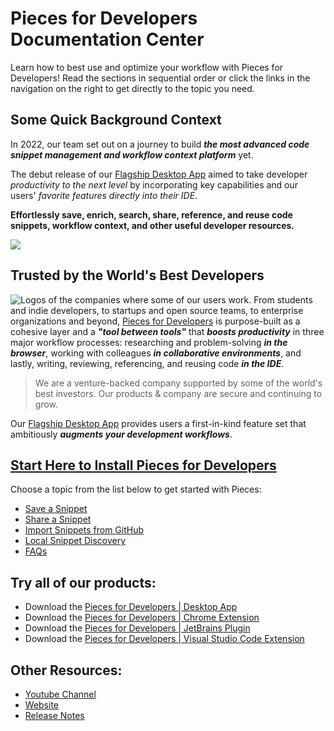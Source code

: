 # Pieces for Developers Documentation Center

Learn how to best use and optimize your workflow with Pieces for Developers! Read the sections in sequential order or click the links in the navigation on the right to get directly to the topic you need.

## Some Quick Background Context

In 2022, our team set out on a journey to build **_the most advanced code snippet management and workflow context platform_** yet.

The debut release of our <a href="{{ links.website.home }}">Flagship Desktop App</a> aimed to take developer _productivity to the next level_ by incorporating key capabilities and our users' _favorite features directly into their IDE_.

**Effortlessly save, enrich, search, share, reference, and reuse code snippets, workflow context, and other useful developer resources.**

<Image zoom src="https://storage.googleapis.com/pieces_static_resources/vs_code_marketplace/GIFs/HERO_GIF_SAVE_ENRICHED_SNIPPET_DESKTOP_APP_AND_VISUAL_STUDIO_CODE_EXTENSION" />

## Trusted by the World's Best Developers
![Logos of the companies where some of our users work.](https://storage.googleapis.com/pieces_static_resources/vs_code_marketplace/GIFs/TRUSTED_BY_SOME_OF_THE_WORLDS_BEST_DEVELOPERS_LEFT_ALIGNED)
From students and indie developers, to startups and open source teams, to enterprise organizations and beyond, <a href="{{ links.website.home }}">Pieces for Developers</a> is purpose-built as a cohesive layer and a **_"tool between tools"_** that **_boosts productivity_** in three major workflow processes: researching and problem-solving **_in the browser_**, working with colleagues **_in collaborative environments_**, and lastly, writing, reviewing, referencing, and reusing code **_in the IDE_**.
> We are a venture-backed company supported by some of the world's best investors. Our products & company are secure and continuing to grow.

Our <a href="{{ links.website.pfd_desktop_install }}">Flagship Desktop App</a> provides users a first-in-kind feature set that ambitiously **_augments your development workflows_**.


## [Start Here to Install Pieces for Developers](https://docs.page/pieces-app/documentation/installation-getting-started/windows)

Choose a topic from the list below to get started with Pieces:

* [Save a Snippet](https://docs.page/pieces-app/documentation/product-highlights-and-benefits/saving-useful-developer-materials)
* [Share a Snippet](https://docs.page/pieces-app/documentation/personalized-link-sharing/single-click-link-sharing)
* [Import Snippets from GitHub](https://docs.page/pieces-app/documentation/product-highlights-and-benefits/import-gists-from-github)
* [Local Snippet Discovery](https://docs.page/pieces-app/documentation/product-highlights-and-benefits/in-project-snippet-discovery)
* [FAQs](https://docs.page/pieces-app/documentation/faq)

## Try all of our products:
* Download the [Pieces for Developers | Desktop App](https://code.pieces.app/install)
* Download the [Pieces for Developers | Chrome Extension](https://chrome.google.com/webstore/detail/pieces-save-code-snippets/igbgibhbfonhmjlechmeefimncpekepm)
* Download the [Pieces for Developers | JetBrains Plugin](https://plugins.jetbrains.com/plugin/17328-pieces--save-search-share--reuse-code-snippets)
* Download the [Pieces for Developers | Visual Studio Code Extension](https://marketplace.visualstudio.com/items?itemName=MeshIntelligentTechnologiesInc.pieces-vscode)

## Other Resources:
* [Youtube Channel](https://www.youtube.com/@getpieces)
* [Website](https://code.pieces.app)
* [Release Notes](https://code.pieces.app/updates)
